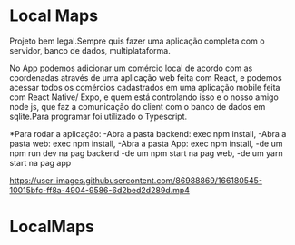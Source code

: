 # Local Maps

Projeto bem legal.Sempre quis fazer uma aplicação completa com o servidor, banco de dados, multiplataforma.

No App podemos adicionar um comércio local de acordo com as coordenadas através de uma aplicação web feita com React, e podemos acessar todos os comércios cadastrados em uma aplicação mobile feita com React Native/ Expo, e quem está controlando isso e o nosso amigo node js, que faz a comunicação do client com o banco de dados em sqlite.Para programar foi utilizado o Typescript.



*Para rodar a aplicação:
  -Abra a pasta backend: exec npm install,
  -Abra a pasta web: exec npm install,
  -Abra a pasta App: exec npm install,
   -de um npm run dev na pag backend
  -de um npm start na pag web,
  -de um yarn start na pag app
  

https://user-images.githubusercontent.com/86988869/166180545-10015bfc-ff8a-4904-9586-6d2bed2d289d.mp4


  
  



  















# LocalMaps

